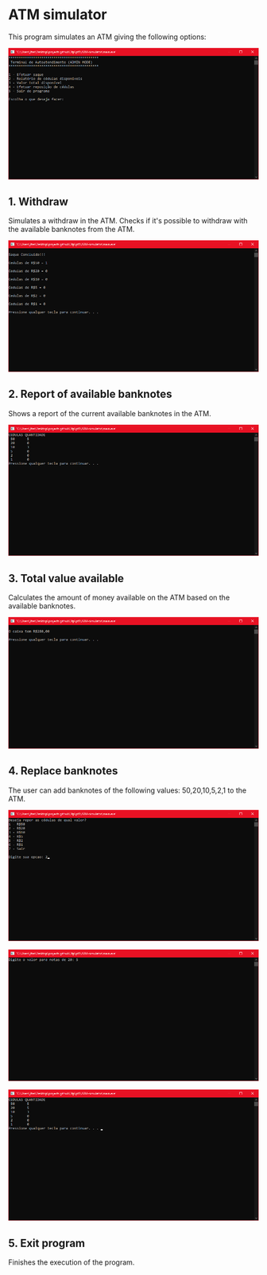 # ATM simulator

This program simulates an ATM giving the following options:

![Alt text](https://github.com/ja1za1/ATM-simulator/blob/main/imgs/picture(introduction).png)

## 1. Withdraw
   Simulates a withdraw in the ATM. Checks if it's possible to withdraw with the available banknotes from the ATM.
   
   ![Alt text](https://github.com/ja1za1/ATM-simulator/blob/main/imgs/picture(withdraw).png)

## 2. Report of available banknotes
   Shows a report of the current available banknotes in the ATM.
   
   ![Alt text](https://github.com/ja1za1/ATM-simulator/blob/main/imgs/picture(banknotesavailable).png)

## 3. Total value available
   Calculates the amount of money available on the ATM based on the available banknotes.
   
   ![Alt text](https://github.com/ja1za1/ATM-simulator/blob/main/imgs/picture(moneyavailable).png)

## 4. Replace banknotes
   The user can add banknotes of the following values: 50,20,10,5,2,1 to the ATM.
   
   ![Alt text](https://github.com/ja1za1/ATM-simulator/blob/main/imgs/picture(replace1).png)
   
   ![Alt text](https://github.com/ja1za1/ATM-simulator/blob/main/imgs/picture(replace2).png)
   
   ![Alt text](https://github.com/ja1za1/ATM-simulator/blob/main/imgs/picture(replace3).png)
   
## 5. Exit program
   Finishes the execution of the program.



